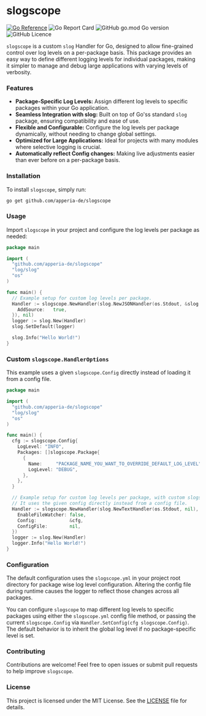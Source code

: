 # slogscope

[![Go Reference](https://pkg.go.dev/badge/github.com/apperia-de/slogscope.svg)](https://pkg.go.dev/github.com/apperia-de/slogscope)
![Go Report Card](https://goreportcard.com/badge/github.com/apperia-de/slogscope)
![GitHub go.mod Go version](https://img.shields.io/github/go-mod/go-version/apperia-de/slogscope?style=flat)
![GitHub Licence](https://img.shields.io/github/license/apperia-de/slogscope)

`slogscope` is a custom `slog` Handler for Go, designed to allow fine-grained control over log levels on a per-package
basis. This package provides an easy way to define different logging levels for individual packages, making it simpler
to manage and debug large applications with varying levels of verbosity.

### Features

- **Package-Specific Log Levels:** Assign different log levels to specific packages within your Go application.
- **Seamless Integration with slog:** Built on top of Go'ss standard `slog` package, ensuring compatibility and ease of
  use.
- **Flexible and Configurable:** Configure the log levels per package dynamically, without needing to change global
  settings.
- **Optimized for Large Applications:** Ideal for projects with many modules where selective logging is crucial.
- **Automatically reflect Config changes:** Making live adjustments easier than ever before on a per-package basis.

### Installation

To install `slogscope`, simply run:

```bash
go get github.com/apperia-de/slogscope
```

### Usage

Import `slogscope` in your project and configure the log levels per package as needed:

```go
package main

import (
  "github.com/apperia-de/slogscope"
  "log/slog"
  "os"
)

func main() {
  // Example setup for custom log levels per package.
  Handler := slogscope.NewHandler(slog.NewJSONHandler(os.Stdout, &slog.HandlerOptions{
    AddSource:   true,
  }), nil)
  logger := slog.New(Handler)
  slog.SetDefault(logger)

  slog.Info("Hello World!")
}
```

### Custom `slogscope.HandlerOptions`

This example uses a given `slogscope.Config` directly instead of loading it from a config file. 

```go
package main

import (
  "github.com/apperia-de/slogscope"
  "log/slog"
  "os"
)

func main() {
  cfg := slogscope.Config{
    LogLevel: "INFO",
    Packages: []slogscope.Package{
      {
        Name:     "PACKAGE_NAME_YOU_WANT_TO_OVERRIDE_DEFAULT_LOG_LEVEL",
        LogLevel: "DEBUG",
      },
    },
  }

  // Example setup for custom log levels per package, with custom slogscope.HandlerOptions.
  // It uses the given config directly instead from a config file.
  Handler := slogscope.NewHandler(slog.NewTextHandler(os.Stdout, nil), &slogscope.HandlerOptions{
    EnableFileWatcher: false,
    Config:            &cfg,
    ConfigFile:        nil,
  })
  logger := slog.New(Handler)
  logger.Info("Hello World!")
}

```

### Configuration

The default configuration uses the `slogscope.yml` in your project root directory for package wise log level
configuration.
Altering the config file during runtime causes the logger to reflect those changes across all packages.

You can configure `slogscope` to map different log levels to specific packages using either the `slogscope.yml` config
file method, or passing the current `slogscope.Config` via `Handler.SetConfig(cfg slogscope.Config)`. The default
behavior is to inherit the global log level if no package-specific level is set.

### Contributing

Contributions are welcome! Feel free to open issues or submit pull requests to help improve `slogscope`.

### License

This project is licensed under the MIT License. See the [LICENSE](LICENSE) file for details.
